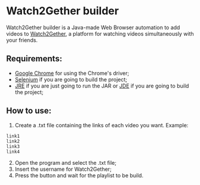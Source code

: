 # Watch2Gether builder

Watch2Gether builder is a Java-made Web Browser automation to add videos to [Watch2Gether](https://w2g.tv/), a platform for watching videos simultaneously with your friends.

## Requirements:
- [Google Chrome](https://www.google.com/intl/en-US/chrome/) for using the Chrome's driver;
- [Selenium](https://mvnrepository.com/artifact/org.seleniumhq.selenium/selenium-java/4.0.0-rc-1) if you are going to build the project;
- [JRE](https://www.java.com/) if you are just going to run the JAR or [JDE](https://www.oracle.com/java/technologies/javase-downloads.html) if you are going to build the project;

## How to use:

1. Create a .txt file containing the links of each video you want. Example: 
```
link1
link2
link3
link4
```
2. Open the program and select the .txt file;
3. Insert the username for Watch2Gether;
4. Press the button and wait for the playlist to be build.
